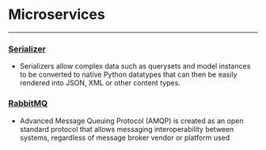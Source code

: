 # Microservices

---

### [Serializer](https://www.django-rest-framework.org/api-guide/serializers/)

- Serializers allow complex data such as querysets and model instances to be converted to native Python datatypes that can then be easily rendered into JSON, XML or other content types.

### [RabbitMQ](https://www.cloudamqp.com/blog/what-is-amqp-and-why-is-it-used-in-rabbitmq.html)

- Advanced Message Queuing Protocol (AMQP) is created as an open standard protocol that allows messaging interoperability between systems, regardless of message broker vendor or platform used
